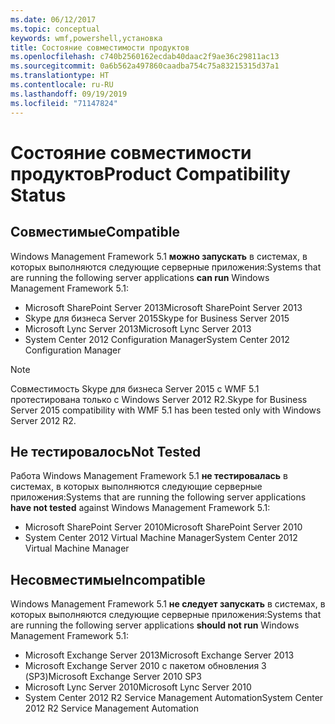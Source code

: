 ```yaml
---
ms.date: 06/12/2017
ms.topic: conceptual
keywords: wmf,powershell,установка
title: Состояние совместимости продуктов
ms.openlocfilehash: c740b2560162ecdab40daac2f9ae36c29811ac13
ms.sourcegitcommit: 0a6b562a497860caadba754c75a83215315d37a1
ms.translationtype: HT
ms.contentlocale: ru-RU
ms.lasthandoff: 09/19/2019
ms.locfileid: "71147824"
---
```

# <a name="product-compatibility-status"></a><span data-ttu-id="23d3b-103">Состояние совместимости продуктов</span><span class="sxs-lookup"><span data-stu-id="23d3b-103">Product Compatibility Status</span></span>

## <a name="compatible"></a><span data-ttu-id="23d3b-104">Совместимые</span><span class="sxs-lookup"><span data-stu-id="23d3b-104">Compatible</span></span>

<span data-ttu-id="23d3b-105">Windows Management Framework 5.1 **можно запускать** в системах, в которых выполняются следующие серверные приложения:</span><span class="sxs-lookup"><span data-stu-id="23d3b-105">Systems that are running the following server applications **can run** Windows Management Framework 5.1:</span></span>

- <span data-ttu-id="23d3b-106">Microsoft SharePoint Server 2013</span><span class="sxs-lookup"><span data-stu-id="23d3b-106">Microsoft SharePoint Server 2013</span></span>
- <span data-ttu-id="23d3b-107">Skype для бизнеса Server 2015</span><span class="sxs-lookup"><span data-stu-id="23d3b-107">Skype for Business Server 2015</span></span>
- <span data-ttu-id="23d3b-108">Microsoft Lync Server 2013</span><span class="sxs-lookup"><span data-stu-id="23d3b-108">Microsoft Lync Server 2013</span></span>
- <span data-ttu-id="23d3b-109">System Center 2012 Configuration Manager</span><span class="sxs-lookup"><span data-stu-id="23d3b-109">System Center 2012 Configuration Manager</span></span>

> [!NOTE]
> <span data-ttu-id="23d3b-110">Совместимость Skype для бизнеса Server 2015 с WMF 5.1 протестирована только с Windows Server 2012 R2.</span><span class="sxs-lookup"><span data-stu-id="23d3b-110">Skype for Business Server 2015 compatibility with WMF 5.1 has been tested only with Windows Server 2012 R2.</span></span>

## <a name="not-tested"></a><span data-ttu-id="23d3b-111">Не тестировалось</span><span class="sxs-lookup"><span data-stu-id="23d3b-111">Not Tested</span></span>

<span data-ttu-id="23d3b-112">Работа Windows Management Framework 5.1 **не тестировалась** в системах, в которых выполняются следующие серверные приложения:</span><span class="sxs-lookup"><span data-stu-id="23d3b-112">Systems that are running the following server applications **have not tested** against Windows Management Framework 5.1:</span></span>

- <span data-ttu-id="23d3b-113">Microsoft SharePoint Server 2010</span><span class="sxs-lookup"><span data-stu-id="23d3b-113">Microsoft SharePoint Server 2010</span></span>
- <span data-ttu-id="23d3b-114">System Center 2012 Virtual Machine Manager</span><span class="sxs-lookup"><span data-stu-id="23d3b-114">System Center 2012 Virtual Machine Manager</span></span>

## <a name="incompatible"></a><span data-ttu-id="23d3b-115">Несовместимые</span><span class="sxs-lookup"><span data-stu-id="23d3b-115">Incompatible</span></span>

<span data-ttu-id="23d3b-116">Windows Management Framework 5.1 **не следует запускать** в системах, в которых выполняются следующие серверные приложения:</span><span class="sxs-lookup"><span data-stu-id="23d3b-116">Systems that are running the following server applications **should not run** Windows Management Framework 5.1:</span></span>

- <span data-ttu-id="23d3b-117">Microsoft Exchange Server 2013</span><span class="sxs-lookup"><span data-stu-id="23d3b-117">Microsoft Exchange Server 2013</span></span>
- <span data-ttu-id="23d3b-118">Microsoft Exchange Server 2010 с пакетом обновления 3 (SP3)</span><span class="sxs-lookup"><span data-stu-id="23d3b-118">Microsoft Exchange Server 2010 SP3</span></span>
- <span data-ttu-id="23d3b-119">Microsoft Lync Server 2010</span><span class="sxs-lookup"><span data-stu-id="23d3b-119">Microsoft Lync Server 2010</span></span>
- <span data-ttu-id="23d3b-120">System Center 2012 R2 Service Management Automation</span><span class="sxs-lookup"><span data-stu-id="23d3b-120">System Center 2012 R2 Service Management Automation</span></span>
